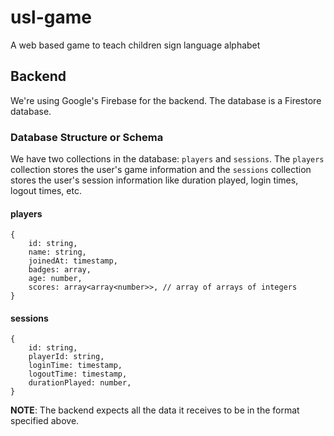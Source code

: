 # usl-game

A web based game to teach children sign language alphabet

## Backend

We're using Google's Firebase for the backend. The database is a Firestore database.

### Database Structure or Schema

We have two collections in the database: `players` and `sessions`. The `players` collection stores the user's game information and the `sessions` collection stores the user's session information like duration played, login times, logout times, etc.

#### players

```
{
    id: string,
    name: string,
    joinedAt: timestamp,
    badges: array,
    age: number,
    scores: array<array<number>>, // array of arrays of integers
}
```

#### sessions

```
{
    id: string,
    playerId: string,
    loginTime: timestamp,
    logoutTime: timestamp,
    durationPlayed: number,
}
```

**NOTE**: The backend expects all the data it receives to be in the format specified above.
